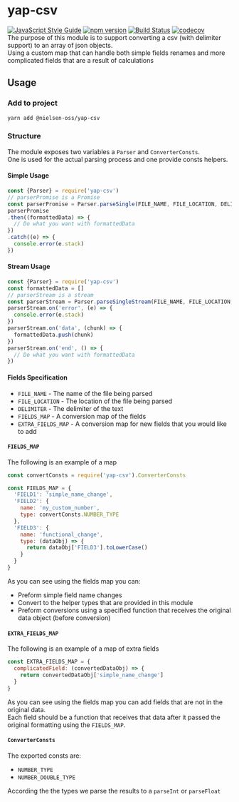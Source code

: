 # yap-csv
[![JavaScript Style Guide](https://img.shields.io/badge/code_style-standard-brightgreen.svg)](https://standardjs.com) 
[![npm version](https://badge.fury.io/js/%40nielsen-oss%2Fyap-csv.svg)](https://badge.fury.io/js/%40nielsen-oss%2Fyap-csv)
[![Build Status](https://travis-ci.org/nielsen-oss/yap-csv.svg?branch=master)](https://travis-ci.org/nielsen-oss/yap-csv)
[![codecov](https://codecov.io/gh/nielsen-oss/yap-csv/branch/master/graph/badge.svg)](https://codecov.io/gh/nielsen-oss/yap-csv)
<br/>
The purpose of this module is to support converting a csv (with delimiter support) to an array of json objects.<br/> 
Using a custom map that can handle both simple fields renames and more complicated fields that are a result of calculations

## Usage
### Add to project
```bash
yarn add @nielsen-oss/yap-csv
```
### Structure
The module exposes two variables a ```Parser``` and ```ConverterConsts```. <br/>
One is used for the actual parsing process and one provide consts helpers.

#### Simple Usage
```javascript
const {Parser} = require('yap-csv')
// parserPromise is a Promise
const parserPromise = Parser.parseSingle(FILE_NAME, FILE_LOCATION, DELIMITER, FIELDS_MAP, EXTRA_FIELDS_MAP)
parserPromise
.then((formattedData) => {
  // Do what you want with formattedData
})
.catch((e) => {
  console.error(e.stack)
})
```

#### Stream Usage
```javascript
const {Parser} = require('yap-csv')
const formattedData = []
// parserStream is a stream
const parserStream = Parser.parseSingleStream(FILE_NAME, FILE_LOCATION, DELIMITER, FIELDS_MAP, EXTRA_FIELDS_MAP)
parserStream.on('error', (e) => {
  console.error(e.stack)
})
parserStream.on('data', (chunk) => {
  formattedData.push(chunk)
})
parserStream.on('end', () => {
  // Do what you want with formattedData
})
```

#### Fields Specification

* ```FILE_NAME``` - The name of the file being parsed
* ```FILE_LOCATION``` - The location of the file being parsed
* ```DELIMITER``` - The delimiter of the text
* ```FIELDS_MAP``` - A conversion map of the fields
* ```EXTRA_FIELDS_MAP``` - A conversion map for new fields that you would like to add

#### ```FIELDS_MAP```
The following is an example of a map
```javascript
const convertConsts = require('yap-csv').ConverterConsts

const FIELDS_MAP = {
  'FIELD1': 'simple_name_change',
  'FIELD2': {
    name: 'my_custom_number',
    type: convertConsts.NUMBER_TYPE
  },
  'FIELD3': {
    name: 'functional_change',
    type: (dataObj) => {
      return dataObj['FIELD3'].toLowerCase()
    }
  }
}
```

As you can see using the fields map you can:
* Preform simple field name changes
* Convert to the helper types that are provided in this module
* Preform conversions using a specified function that receives the original data object (before conversion)

#### ```EXTRA_FIELDS_MAP``` 
The following is an example of a map of extra fields
```javascript
const EXTRA_FIELDS_MAP = {
  complicatedField: (convertedDataObj) => {
    return convertedDataObj['simple_name_change']
  }
}
```

As you can see using the fields map you can add fields that are not in the original data. <br/>
Each field should be a function that receives that data after it passed the original formatting using the ```FIELDS_MAP```.

#### ```ConverterConsts``` 
The exported consts are:
* ```NUMBER_TYPE```
* ```NUMBER_DOUBLE_TYPE```

According the the types we parse the results to a ```parseInt``` or ```parseFloat```
